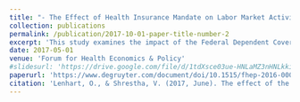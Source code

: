 ```yaml
---
title: "- The Effect of Health Insurance Mandate on Labor Market Activity and Time Allocation: Evidence from the Federal Dependent Coverage Provision (with Otto Lenhart)"
collection: publications
permalink: /publication/2017-10-01-paper-title-number-2
excerpt: 'This study examines the impact of the Federal Dependent Coverage Provision on labor market activity and time allocation, finding that the health insurance mandate leads to changes in employment patterns and how individuals allocate their time. The results suggest that improved access to health insurance affects both work behavior and personal time management.'
date: 2017-05-01
venue: 'Forum for Health Economics & Policy'
#slidesurl: 'https://drive.google.com/file/d/1tdXsce03ue-HNLaMZ3nHNLkkiFuj95r5/view'
paperurl: 'https://www.degruyter.com/document/doi/10.1515/fhep-2016-0006/html'
citation: 'Lenhart, O., & Shrestha, V. (2017, June). The effect of the health insurance mandate on labor market activity and time allocation: Evidence from the federal dependent coverage provision. In Forum for Health Economics and Policy (Vol. 20, No. 1, p. 20160006), De Gruyter.'
---
```

